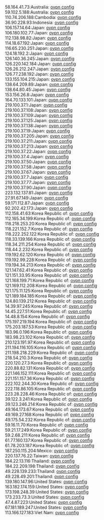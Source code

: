 58.164.41.73:Australia: [ovpn config](vpn/58_164_41_73.ovpn)  
59.102.5.188:Australia: [ovpn config](vpn/59_102_5_188.ovpn)  
110.74.206.188:Cambodia: [ovpn config](vpn/110_74_206_188.ovpn)  
36.90.228.93:Indonesia: [ovpn config](vpn/36_90_228_93.ovpn)  
106.157.14.64:Japan: [ovpn config](vpn/106_157_14_64.ovpn)  
106.180.102.77:Japan: [ovpn config](vpn/106_180_102_77.ovpn)  
112.138.98.82:Japan: [ovpn config](vpn/112_138_98_82.ovpn)  
114.18.67.192:Japan: [ovpn config](vpn/114_18_67_192.ovpn)  
116.65.230.251:Japan: [ovpn config](vpn/116_65_230_251.ovpn)  
124.18.192.2:Japan: [ovpn config](vpn/124_18_192_2.ovpn)  
126.140.36.245:Japan: [ovpn config](vpn/126_140_36_245.ovpn)  
126.220.142.184:Japan: [ovpn config](vpn/126_220_142_184.ovpn)  
126.26.212.247:Japan: [ovpn config](vpn/126_26_212_247.ovpn)  
126.77.238.192:Japan: [ovpn config](vpn/126_77_238_192.ovpn)  
133.155.104.215:Japan: [ovpn config](vpn/133_155_104_215.ovpn)  
138.64.209.89:Japan: [ovpn config](vpn/138_64_209_89.ovpn)  
138.64.80.45:Japan: [ovpn config](vpn/138_64_80_45.ovpn)  
153.156.26.8:Japan: [ovpn config](vpn/153_156_26_8.ovpn)  
164.70.133.101:Japan: [ovpn config](vpn/164_70_133_101.ovpn)  
219.100.37.1:Japan: [ovpn config](vpn/219_100_37_1.ovpn)  
219.100.37.108:Japan: [ovpn config](vpn/219_100_37_108.ovpn)  
219.100.37.109:Japan: [ovpn config](vpn/219_100_37_109.ovpn)  
219.100.37.125:Japan: [ovpn config](vpn/219_100_37_125.ovpn)  
219.100.37.138:Japan: [ovpn config](vpn/219_100_37_138.ovpn)  
219.100.37.19:Japan: [ovpn config](vpn/219_100_37_19.ovpn)  
219.100.37.205:Japan: [ovpn config](vpn/219_100_37_205.ovpn)  
219.100.37.211:Japan: [ovpn config](vpn/219_100_37_211.ovpn)  
219.100.37.213:Japan: [ovpn config](vpn/219_100_37_213.ovpn)  
219.100.37.22:Japan: [ovpn config](vpn/219_100_37_22.ovpn)  
219.100.37.4:Japan: [ovpn config](vpn/219_100_37_4.ovpn)  
219.100.37.50:Japan: [ovpn config](vpn/219_100_37_50.ovpn)  
219.100.37.58:Japan: [ovpn config](vpn/219_100_37_58.ovpn)  
219.100.37.67:Japan: [ovpn config](vpn/219_100_37_67.ovpn)  
219.100.37.7:Japan: [ovpn config](vpn/219_100_37_7.ovpn)  
219.100.37.77:Japan: [ovpn config](vpn/219_100_37_77.ovpn)  
219.100.37.90:Japan: [ovpn config](vpn/219_100_37_90.ovpn)  
223.132.137.81:Japan: [ovpn config](vpn/223_132_137_81.ovpn)  
27.91.67.149:Japan: [ovpn config](vpn/27_91_67_149.ovpn)  
59.171.112.87:Japan: [ovpn config](vpn/59_171_112_87.ovpn)  
92.202.42.173:Japan: [ovpn config](vpn/92_202_42_173.ovpn)  
112.158.41.63:Korea Republic of: [ovpn config](vpn/112_158_41_63.ovpn)  
112.165.34.199:Korea Republic of: [ovpn config](vpn/112_165_34_199.ovpn)  
118.218.253.20:Korea Republic of: [ovpn config](vpn/118_218_253_20.ovpn)  
118.221.152.7:Korea Republic of: [ovpn config](vpn/118_221_152_7.ovpn)  
118.222.252.122:Korea Republic of: [ovpn config](vpn/118_222_252_122.ovpn)  
118.33.139.166:Korea Republic of: [ovpn config](vpn/118_33_139_166.ovpn)  
118.34.211.254:Korea Republic of: [ovpn config](vpn/118_34_211_254.ovpn)  
118.44.2.232:Korea Republic of: [ovpn config](vpn/118_44_2_232.ovpn)  
119.192.62.120:Korea Republic of: [ovpn config](vpn/119_192_62_120.ovpn)  
119.192.99.228:Korea Republic of: [ovpn config](vpn/119_192_99_228.ovpn)  
119.194.34.213:Korea Republic of: [ovpn config](vpn/119_194_34_213.ovpn)  
121.147.62.41:Korea Republic of: [ovpn config](vpn/121_147_62_41.ovpn)  
121.151.33.95:Korea Republic of: [ovpn config](vpn/121_151_33_95.ovpn)  
121.168.199.71:Korea Republic of: [ovpn config](vpn/121_168_199_71.ovpn)  
121.169.112.208:Korea Republic of: [ovpn config](vpn/121_169_112_208.ovpn)  
121.175.11.125:Korea Republic of: [ovpn config](vpn/121_175_11_125.ovpn)  
121.189.184.185:Korea Republic of: [ovpn config](vpn/121_189_184_185.ovpn)  
124.80.139.212:Korea Republic of: [ovpn config](vpn/124_80_139_212.ovpn)  
14.39.97.245:Korea Republic of: [ovpn config](vpn/14_39_97_245.ovpn)  
14.45.227.51:Korea Republic of: [ovpn config](vpn/14_45_227_51.ovpn)  
14.48.8.154:Korea Republic of: [ovpn config](vpn/14_48_8_154.ovpn)  
175.197.219.194:Korea Republic of: [ovpn config](vpn/175_197_219_194.ovpn)  
175.203.187.53:Korea Republic of: [ovpn config](vpn/175_203_187_53.ovpn)  
183.96.0.196:Korea Republic of: [ovpn config](vpn/183_96_0_196.ovpn)  
183.98.23.102:Korea Republic of: [ovpn config](vpn/183_98_23_102.ovpn)  
210.123.191.97:Korea Republic of: [ovpn config](vpn/210_123_191_97.ovpn)  
211.194.116.105:Korea Republic of: [ovpn config](vpn/211_194_116_105.ovpn)  
211.198.218.229:Korea Republic of: [ovpn config](vpn/211_198_218_229.ovpn)  
218.54.210.3:Korea Republic of: [ovpn config](vpn/218_54_210_3.ovpn)  
220.120.27.3:Korea Republic of: [ovpn config](vpn/220_120_27_3.ovpn)  
220.88.82.131:Korea Republic of: [ovpn config](vpn/220_88_82_131.ovpn)  
221.146.152.111:Korea Republic of: [ovpn config](vpn/221_146_152_111.ovpn)  
221.151.157.36:Korea Republic of: [ovpn config](vpn/221_151_157_36.ovpn)  
222.102.244.30:Korea Republic of: [ovpn config](vpn/222_102_244_30.ovpn)  
222.118.86.105:Korea Republic of: [ovpn config](vpn/222_118_86_105.ovpn)  
223.28.228.46:Korea Republic of: [ovpn config](vpn/223_28_228_46.ovpn)  
39.122.3.241:Korea Republic of: [ovpn config](vpn/39_122_3_241.ovpn)  
39.123.246.214:Korea Republic of: [ovpn config](vpn/39_123_246_214.ovpn)  
49.164.173.67:Korea Republic of: [ovpn config](vpn/49_164_173_67.ovpn)  
49.169.27.168:Korea Republic of: [ovpn config](vpn/49_169_27_168.ovpn)  
49.175.54.232:Korea Republic of: [ovpn config](vpn/49_175_54_232.ovpn)  
59.16.11.70:Korea Republic of: [ovpn config](vpn/59_16_11_70.ovpn)  
59.21.17.249:Korea Republic of: [ovpn config](vpn/59_21_17_249.ovpn)  
59.2.68.211:Korea Republic of: [ovpn config](vpn/59_2_68_211.ovpn)  
61.77.160.137:Korea Republic of: [ovpn config](vpn/61_77_160_137.ovpn)  
61.78.203.187:Korea Republic of: [ovpn config](vpn/61_78_203_187.ovpn)  
187.250.115.204:Mexico: [ovpn config](vpn/187_250_115_204.ovpn)  
220.137.76.22:Taiwan: [ovpn config](vpn/220_137_76_22.ovpn)  
184.22.13.116:Thailand: [ovpn config](vpn/184_22_13_116.ovpn)  
184.22.209.198:Thailand: [ovpn config](vpn/184_22_209_198.ovpn)  
49.228.139.233:Thailand: [ovpn config](vpn/49_228_139_233.ovpn)  
49.228.49.201:Thailand: [ovpn config](vpn/49_228_49_201.ovpn)  
139.180.147.96:United States: [ovpn config](vpn/139_180_147_96.ovpn)  
163.182.174.159:United States: [ovpn config](vpn/163_182_174_159.ovpn)  
173.198.248.39:United States: [ovpn config](vpn/173_198_248_39.ovpn)  
173.233.73.3:United States: [ovpn config](vpn/173_233_73_3.ovpn)  
47.4.87.223:United States: [ovpn config](vpn/47_4_87_223.ovpn)  
67.181.189.247:United States: [ovpn config](vpn/67_181_189_247.ovpn)  
113.166.127.183:Viet Nam: [ovpn config](vpn/113_166_127_183.ovpn)  
